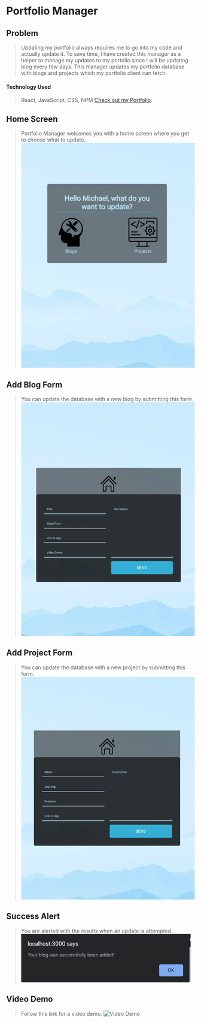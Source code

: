 # Portfolio Manager

## Problem

> Updating my portfolio always requires me to go into my code and actually update it. 
> To save time, I have created this manager as a helper to manage my updates to my 
> portolio since I will be updating blog every few days.
> This manager updates my portfolio database with blogs and projects which my portfolio client can fetch.

#### Technology Used

> React, JavaScript, CSS, NPM
> [Check out my Portfolio](https://michaelanokyej.github.io/portfolio-manager/ "Link to Portfolio Manager screen").

## Home Screen

> Portfolio Manager welcomes you with a home screen where you get to choose what to update.
> ![Portfolio Manager Landing Screen](public/home-screen.png "Portfolio Manager Landingpage screenshot")

## Add Blog Form

> You can update the database with a new blog by submitting this form.
> ![Add Blog Form Screen](public/add-blog-screen.png "Add Blog Form screenshot")

## Add Project Form

> You can update the database with a new project by submitting this form.
> ![Add Project Form Screen](public/add-project-screen.png "Add Project Form screenshot")

## Success Alert

> You are alerted with the results when an update is attempted.
> ![Success Alert Screen](public/post-success.png "Success Alert screenshot")

## Video Demo

> Follow this link for a video demo.
> ![Video Demo](https://drive.google.com/file/d/1ae79ITUNRwVJIMnCMYe6DwlLwa0CntxD/view?usp=sharing "Video Demo")
